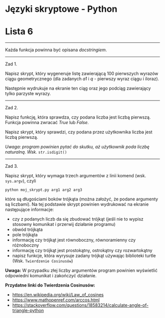 # Języki skryptowe - Python
# Lista 6

---

Każda funkcja powinna być opisana *docstringiem*.

---

Zad 1.

Napisz skrypt, który wygeneruje listę zawierającą 100 pierwszych wyrazów
ciągu geometrycznego (dla zadanych *a1* i *q* - pierwszy wyraz ciągu i iloraz).

Następnie wydrukuje na ekranie ten ciąg oraz jego podciąg zawierający tylko
parzyste wyrazy.

---

Zad 2.

Napisz funkcję, która sprawdza, czy podana liczba jest liczbą pierwszą. Funkcja
powinna zwracać *True* lub *False*.

Napisz skrypt, który sprawdzi, czy podana przez użytkownika liczba jest liczbą pierwszą.

*Uwaga: program powinien pytać do skutku, aż użytkownik poda liczbę naturalną. Wsk.* `str.isdigit()`

---

Zad 3.

Napisz skrypt, który wymaga trzech argumentów z linii komend (wsk. `sys.argv`), czyli

```
python moj_skrypt.py arg1 arg2 arg3
```

które są długościami boków trójkąta (można założyć, że podane argumenty są liczbami). Na tej podstawie skrypt powinien wydrukować na ekranie następujące informacje:

* czy z podanych liczb da się zbudować trójkąt (jeśli nie to wypisz stosowny komunikat i przerwij działanie programu)
* obwód trójkąta
* pole trójkąta
* informację czy trójkąt jest równoboczny, równoramienny czy różnoboczny
* informację czy trójkąt jest prostokątny, ostrokątny czy rozwartokątny
* napisz funkcje, która wyrysuje zadany trójkąt używając biblioteki turtle (Wsk. `Twierdzenie Cosinusów`)

**Uwaga:** W przypadku złej liczby argumentów program powinien wyświetlić odpowiedni komunikat i zakończyć działanie.

**Przydatne linki do Twierdzenia Cosinusów:**
- https://en.wikipedia.org/wiki/Law_of_cosines
- https://www.mathopenref.com/arccos.html
- https://stackoverflow.com/questions/18583214/calculate-angle-of-triangle-python